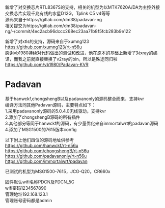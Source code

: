 新增了对交换芯片RTL8367S的支持，相关的机型为以MTK7620A/DA为主控外接交换芯片实现千兆有线的水星D12G，Tplink C5 v4等等  
源码来自于https://gitlab.com/dm38/padavan-ng  
相关提交为https://gitlab.com/dm38/padavan-ng/-/commit/4ec2acb96dccc268ec23aa71b8f5fcb283b9e122  
  
新增了对xtls的支持，源码来自于xumng123  
https://github.com/xumng123/rt-n56u  
感谢vb1980持续对代码做出的测试和改进，他在原本的基础上新增了对xray的编译，而我之前就直接替换了v2ray的bin，所以是殊途同归啦  
https://github.com/vb1980/Padavan-KVR  
  
# Padavan
基于hanwckf,chongshengB以及padavanonly的源码整合而来，支持kvr  
编译方法同其他Padavan源码，主要特点如下：  
1.采用padavanonly源码的5.0.4.0无线驱动，支持kvr  
2.添加了chongshengB源码的所有插件  
3.其他部分等同于hanwckf的源码，有少量优化来自immortalwrt的padavan源码  
4.添加了MSG1500的7615版本config  
  
以下附上他们四位的源码地址供参考  
https://github.com/hanwckf/rt-n56u  
https://github.com/chongshengB/rt-n56u  
https://github.com/padavanonly/rt-n56u  
https://github.com/immortalwrt/padavan  

已测试的机型为MSG1500-7615，JCG-Q20，CR660x  
  
固件默认wifi名称PDCN及PDCN_5G  
wifi密码1234567890  
管理地址192.168.123.1  
管理账号密码都是admin  